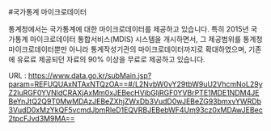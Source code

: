 #국가통계 마이크로데이터

통계청에서는 국가통계에 대한 마이크로데이터를 제공하고 있습니다. 특히 2015년 국가통계 마이크로데이터 통합서비스(MDIS) 시스템을 개시하면서, 그 제공범위를 통계청 마이크로데이터뿐만 아니라 통계작성기관의 마이크로데이터까지로 확대하였으며, 기존에 유료료 제공되던 자료의 90% 이상을 무료로 제공하고 있습니다.

URL : https://www.data.go.kr/subMain.jsp?param=REFUQUAxNTAxNTQzOA==#/L2NvbW0vY29tbW9uU2VhcmNoL29yZ2luRGF0YVNldCRAXjAxMm0xJEBecHVibGljRGF0YVBrPTE1MDE1NDM4JEBeYnJtQ2Q9T0MwMDAzJEBeZXhjZWxDb3VudD0wJEBeZG93bmxvYWRDb3VudD0xMzYkQF5vcmdJbmRleD1EQVRBJEBebWF4Um93cz0xMDAwJEBec2tpcFJvd3M9MA==